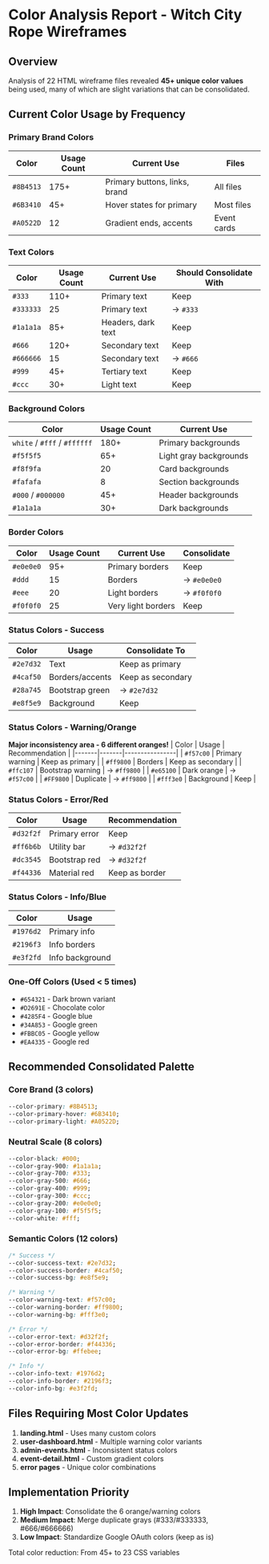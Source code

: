 # Color Analysis Report - Witch City Rope Wireframes

## Overview
Analysis of 22 HTML wireframe files revealed **45+ unique color values** being used, many of which are slight variations that can be consolidated.

## Current Color Usage by Frequency

### Primary Brand Colors
| Color | Usage Count | Current Use | Files |
|-------|-------------|-------------|--------|
| `#8B4513` | 175+ | Primary buttons, links, brand | All files |
| `#6B3410` | 45+ | Hover states for primary | Most files |
| `#A0522D` | 12 | Gradient ends, accents | Event cards |

### Text Colors
| Color | Usage Count | Current Use | Should Consolidate With |
|-------|-------------|-------------|------------------------|
| `#333` | 110+ | Primary text | Keep |
| `#333333` | 25 | Primary text | → `#333` |
| `#1a1a1a` | 85+ | Headers, dark text | Keep |
| `#666` | 120+ | Secondary text | Keep |
| `#666666` | 15 | Secondary text | → `#666` |
| `#999` | 45+ | Tertiary text | Keep |
| `#ccc` | 30+ | Light text | Keep |

### Background Colors
| Color | Usage Count | Current Use |
|-------|-------------|-------------|
| `white` / `#fff` / `#ffffff` | 180+ | Primary backgrounds |
| `#f5f5f5` | 65+ | Light gray backgrounds |
| `#f8f9fa` | 20 | Card backgrounds |
| `#fafafa` | 8 | Section backgrounds |
| `#000` / `#000000` | 45+ | Header backgrounds |
| `#1a1a1a` | 30+ | Dark backgrounds |

### Border Colors
| Color | Usage Count | Current Use | Consolidate |
|-------|-------------|-------------|-------------|
| `#e0e0e0` | 95+ | Primary borders | Keep |
| `#ddd` | 15 | Borders | → `#e0e0e0` |
| `#eee` | 20 | Light borders | → `#f0f0f0` |
| `#f0f0f0` | 25 | Very light borders | Keep |

### Status Colors - Success
| Color | Usage | Consolidate To |
|-------|-------|----------------|
| `#2e7d32` | Text | Keep as primary |
| `#4caf50` | Borders/accents | Keep as secondary |
| `#28a745` | Bootstrap green | → `#2e7d32` |
| `#e8f5e9` | Background | Keep |

### Status Colors - Warning/Orange
**Major inconsistency area - 6 different oranges!**
| Color | Usage | Recommendation |
|-------|-------|----------------|
| `#f57c00` | Primary warning | Keep as primary |
| `#ff9800` | Borders | Keep as secondary |
| `#ffc107` | Bootstrap warning | → `#ff9800` |
| `#e65100` | Dark orange | → `#f57c00` |
| `#FF9800` | Duplicate | → `#ff9800` |
| `#fff3e0` | Background | Keep |

### Status Colors - Error/Red
| Color | Usage | Recommendation |
|-------|-------|----------------|
| `#d32f2f` | Primary error | Keep |
| `#ff6b6b` | Utility bar | → `#d32f2f` |
| `#dc3545` | Bootstrap red | → `#d32f2f` |
| `#f44336` | Material red | Keep as border |

### Status Colors - Info/Blue
| Color | Usage |
|-------|-------|
| `#1976d2` | Primary info |
| `#2196f3` | Info borders |
| `#e3f2fd` | Info background |

### One-Off Colors (Used < 5 times)
- `#654321` - Dark brown variant
- `#D2691E` - Chocolate color
- `#4285F4` - Google blue
- `#34A853` - Google green
- `#FBBC05` - Google yellow
- `#EA4335` - Google red

## Recommended Consolidated Palette

### Core Brand (3 colors)
```css
--color-primary: #8B4513;
--color-primary-hover: #6B3410;
--color-primary-light: #A0522D;
```

### Neutral Scale (8 colors)
```css
--color-black: #000;
--color-gray-900: #1a1a1a;
--color-gray-700: #333;
--color-gray-500: #666;
--color-gray-400: #999;
--color-gray-300: #ccc;
--color-gray-200: #e0e0e0;
--color-gray-100: #f5f5f5;
--color-white: #fff;
```

### Semantic Colors (12 colors)
```css
/* Success */
--color-success-text: #2e7d32;
--color-success-border: #4caf50;
--color-success-bg: #e8f5e9;

/* Warning */
--color-warning-text: #f57c00;
--color-warning-border: #ff9800;
--color-warning-bg: #fff3e0;

/* Error */
--color-error-text: #d32f2f;
--color-error-border: #f44336;
--color-error-bg: #ffebee;

/* Info */
--color-info-text: #1976d2;
--color-info-border: #2196f3;
--color-info-bg: #e3f2fd;
```

## Files Requiring Most Color Updates

1. **landing.html** - Uses many custom colors
2. **user-dashboard.html** - Multiple warning color variants
3. **admin-events.html** - Inconsistent status colors
4. **event-detail.html** - Custom gradient colors
5. **error pages** - Unique color combinations

## Implementation Priority

1. **High Impact**: Consolidate the 6 orange/warning colors
2. **Medium Impact**: Merge duplicate grays (#333/#333333, #666/#666666)
3. **Low Impact**: Standardize Google OAuth colors (keep as is)

Total color reduction: From 45+ to 23 CSS variables